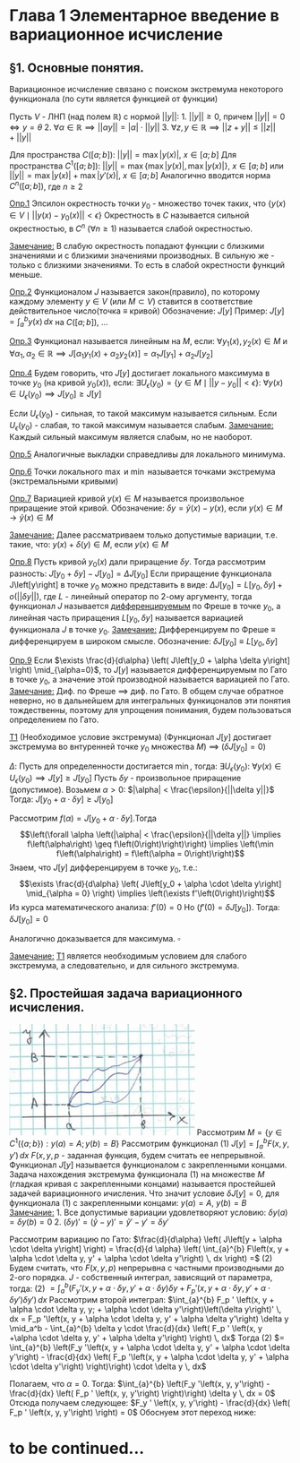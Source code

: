 # Глава 1 Элементарное введение в вариационное исчисление

## §1. Основные понятия.

Вариационное исчисление связано с поиском экстремума некоторого функционала (по сути является функцией от функции)

Пусть $V$ - ЛНП (над полем $\mathbb{R}$) с нормой $||y||$:
    1. $||y|| \geq 0$, причем $||y|| = 0 \iff y = \theta$
    2. $\forall \alpha \in \mathbb{R} \implies ||\alpha y|| = |\alpha| \cdot ||y||$
    3. $\forall z, y \in \mathbb{R} \implies ||z + y|| \leq ||z|| + ||y||$

Для пространства $C\left(\left[a; b\right]\right)$: $||y|| = \max|y\left(x\right)|$, $x \in \left[a; b\right]$
    Для пространства $C^1\left(\left[a;b\right]\right)$: $||y|| = \max\left\{\max|y\left(x\right)|, \max|y\left(x\right)|\right\}$, $x \in \left[a; b\right]$ или $||y|| = \max|y\left(x\right)| + \max|y'\left(x\right)|$, $x \in \left[a; b\right]$
    Аналогично вводится норма $C^n\left(\left[a;b\right]\right)$, где $n \geq 2$

<u>Опр.1</u> Эпсилон окрестность точки $y_0$ - множество точек таких, что
$\left\{y\left(x\right) \in V \mid ||y\left(x\right) - y_0\left(x\right)|| < \epsilon\right\}$
    Окрестность в $C$ называется сильной окрестностью, в $C^n$ ($\forall n\geq 1$) называется слабой окрестностью.

<u>Замечание:</u> В слабую окрестность попадают функции с близкими значениями и с близкими значениями производных. В сильную же - только с близкими значениями. То есть в слабой окрестности функций меньше.

<u>Опр.2</u> Функционалом $J$ называется закон(правило), по которому каждому элементу $y \in V$ (или $M \subset V$) ставится в соответствие действительное число(точка $\equiv$ кривой)
    Обозначение: $J\left[y\right]$
    Пример: $J\left[y\right] = \int_{a}^{b} y\left(x\right) \, dx$ на $C\left(\left[a;b\right]\right)$, ...

<u>Опр.3</u> Функционал называется линейным на $M$, если:
    $\forall y_1\left(x\right), y_2\left(x\right) \in M$ и $\forall \alpha_1, \alpha    _2 \in \mathbb{R} \implies J\left[\alpha_1 y_1\left(x\right) + \alpha_2 y_2\left(x\right)\right] = \alpha_1 J\left[y_1\right] + \alpha_2 J\left[y_2\right]$ 

<u>Опр.4</u> Будем говорить, что $J\left[y\right]$ достигает локального максимума в точке $y_0$ (на кривой $y_0\left(x\right)$), если:
    $\exists U_\epsilon \left(y_0\right) = \left\{y \in M \mid ||y - y_0|| < \epsilon\right\}$: $\forall y\left(x\right) \in U_\epsilon \left(y_0\right) \implies J\left[y_0\right] \geq J\left[y\right]$

Если $U_\epsilon \left(y_0\right)$ - сильная, то такой максимум называется сильным.
    Если $U_\epsilon \left(y_0\right)$ - слабая, то такой максимум называется слабым.
    <u>Замечание:</u> Каждый сильный максимум является слабым, но не наоборот.

<u>Опр.5</u> Аналогичные выкладки справедливы для локального минимума.

<u>Опр.6</u> Точки локального $\max$ и $\min$ называется точками экстремума (экстремальными кривыми)

<u>Опр.7</u> Вариацией кривой $y\left(x\right) \in M$ называется произвольное приращение этой кривой.
    Обозначение: $\delta y = \widetilde{y}\left(x\right) - y\left(x\right)$, если $y\left(x\right) \in M \rightarrow \widetilde{y}\left(x\right) \in M$

<u>Замечание:</u> Далее рассматриваем только допустимые вариации, т.е. такие, что: $y\left(x\right) + \delta\left(y\right) \in M$, если $y\left(x\right) \in M$

<u>Опр.8</u> Пусть кривой $y_0\left(x\right)$ дали приращение $\delta y$. Тогда рассмотрим разность: $J\left[y_0 + \delta y\right] - J\left[y_0\right] = \Delta J\left[y_0\right]$
    Если приращение функционала J\left[y\right] в точке $y_0$ можно представить в виде: $\Delta J\left[y_0\right] = L\left[y_0, \delta y\right] + o\left(||\delta y||\right)$, где $L$ - линейный оператор по 2-ому аргументу, тогда функционал $J$ называется <u>дифференцируемым</u> по Фреше в точке $y_0$, а линейная часть приращения $L\left[y_0, \delta y\right]$ называется вариацией функционала $J$ в точке $y_0$.
    <u>Замечание:</u> Дифференцируем по Фреше $\equiv$ дифференцируем в широком смысле.
    Обозначение: $\delta J\left[y_0\right] \equiv L\left[y_0, \delta y\right]$

<u>Опр.9</u> Eсли $\exists \frac{d}{d\alpha} \left( J\left[y_0 + \alpha \delta y\right] \right) \mid_{\alpha=0}$, то $J\left[y\right]$ называется дифференцируемым по Гато в точке $y_0$, а значение этой производной называется вариацией по Гато.
    <u>Замечание:</u> Диф. по Фреше $\implies$ диф. по Гато. В общем случае обратное неверно, но в дальнейшем для интегральных функицоналов эти понятия тождественны, поэтому для упрощения понимания, будем пользоваться определением по Гато.

<u>Т1</u> (Необходимое условие экстремума)
    (Функционал $J\left[y\right]$ достигает экстремума во внтуренней точке $y_0$ множества $M$) $\implies$ ($\delta J\left[y_0\right] = 0$)

$\Delta$: Пусть для определенности достигается $\min$, тогда:
    $\exists U_\epsilon \left(y_0\right)$: $\forall y\left(x\right) \in U_\epsilon  \left(y_0\right) \implies J\left[y\right] \geq J\left[y_0\right]$
    Пусть $\delta y$ - произвольное приращение (допустимое). Возьмем $\alpha>0$: $|\alpha| < \frac{\epsilon}{||\delta y||}$
    Тогда: $J\left[y_0 + \alpha \cdot \delta y\right] \geq J\left[y_0\right]$

Рассмотрим $f\left(\alpha\right) = J\left[y_0 + \alpha \cdot \delta y\right]$.Тогда
$$\left(\forall \alpha \left(|\alpha| < \frac{\epsilon}{||\delta y||} \implies f\left(\alpha\right) \geq f\left(0\right)\right)\right) \implies \left(\min f\left(\alpha\right) = f\left(\alpha = 0\right)\right)$$
    Знаем, что $J\left[y\right]$ дифференцируем в точке $y_0$, т.е.:
$$\exists \frac{d}{d\alpha} \left( J\left[y_0 + \alpha \cdot \delta y\right] \mid_{\alpha = 0} \right) \implies \left(\exists f'\left(0\right)\right)$$
    Из курса математического анализа: $f'\left(0\right) = 0$
    Но $\left(f'\left(0\right) = \delta J\left[y_0\right]\right)$. Тогда: $\delta J\left[y_0\right] = 0$

Аналогично доказывается для максимума.
$\square$

<u>Замечание:</u> <u>Т1</u> является необходимым условием для слабого экстремума, а следовательно, и для сильного экстремума.

## §2. Простейшая задача вариационного исчисления.

![](lecture1/image1.jpg)
    Рассмотрим $M = \left\{y \in C^1\left(\left\{a;b\right\}\right) : y\left(a\right) = A; y\left(b\right) = B\right\}$
    Рассмотрим функционал (1) $J\left[y\right] = \int_{a}^{b} F\left(x, y, y'\right) \, dx$
    $F(x, y, p$ - заданная функция, будем считать ее непрерывной.
    Функционал $J\left[y\right]$ называется функционалом с закрепленными концами.
    Задача нахождения экстремума функционала (1) на множестве $M$ (гладкая кривая с закрепленными концами) называется простейшей задачей вариационного ичисления.
    Что значит условие $\delta J\left[y\right] = 0$, для функционала (1) с закрепленными концами:
    $y\left(a\right) = A$, $y\left(b\right) = B$
    <u>Замечание:</u>
    1. Все допустимые вариации удовлетворяют условию: $\delta y\left(a\right) = \delta y\left(b\right) = 0$
    2. $\left(\delta y\right)' = \left(\widetilde{y} - y\right)' = \widetilde{y}' - y' = \delta y'$
    
Рассмотрим вариацию по Гато:
    $\frac{d}{d\alpha} \left( J\left[y + \alpha \cdot \delta y\right] \right) = \frac{d}{d \alpha} \left( \int_{a}^{b} F\left(x, y + \alpha \cdot \delta y, y' + \alpha \cdot \delta y'\right) \, dx \right) =$ (2)
    Будем считать, что $F\left(x, y, p\right)$ непрерывна с частными производными до 2-ого порядка.
    $J$ - собственный интеграл, зависящий от параметра, тогда:
    (2) $= \int_{a}^{b} \left(F_y ' \left(x, y + \alpha \cdot\delta y, y' + \alpha \cdot \delta y\right) \delta y + F_p ' \left(x, y + \alpha \cdot \delta y, y' + \alpha \cdot \delta y'\right) \delta y'\right)\, dx$
    Рассмотрим второй интеграл:
    $\int_{a}^{b} F_p ' \left(x, y + \alpha \cdot \delta y, y; + \alpha \cdot \delta y'\right)\left(\delta y\right)' \, dx = F_p '\left(x, y + \alpha \cdot \delta y, y' + \alpha \delta y'\right) \delta y \mid_a^b - \int_{a}^{b} \delta y \cdot \frac{d}{dx} \left( F_p ' \left(x, y +\alpha \cdot \delta y, y' + \alpha \delta y'\right) \right) \, dx$
    Тогда (2) $= \int_{a}^{b} \left(F_y '\left(x, y + \alpha \cdot \delta y, y' + \alpha \cdot \delta y'\right) - \frac{d}{dx} \left( F_p '\left(x, y + \alpha \cdot \delta y, y' + \alpha \cdot \delta y'\right) \right)\right) \cdot \delta y \, dx$

Полагаем, что $\alpha = 0$. Тогда:
    $\int_{a}^{b} \left(F_y '\left(x, y, y'\right) - \frac{d}{dx} \left( F_p ' \left(x, y, y'\right) \right)\right) \delta y \, dx = 0$
    Отсюда получаем следующее:
    $F_y ' \left(x, y, y'\right) - \frac{d}{dx} \left( F_p ' \left(x, y, y'\right) \right) = 0$
    Обоснуем этот переход ниже:
# to be continued...
